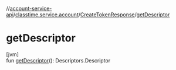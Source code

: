 //[account-service-api](../../../index.md)/[classtime.service.account](../index.md)/[CreateTokenResponse](index.md)/[getDescriptor](get-descriptor.md)

# getDescriptor

[jvm]\
fun [getDescriptor](get-descriptor.md)(): Descriptors.Descriptor
